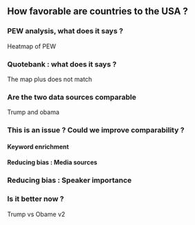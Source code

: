 ## How favorable are countries to the USA ? 

### PEW analysis, what does it says ? 

Heatmap of PEW

### Quotebank : what does it says ? 

The map plus does not match 

### Are the two data sources comparable

Trump and obama 

### This is an issue ? Could we improve comparability ? 

#### Keyword enrichment

#### Reducing bias : Media sources

### Reducing bias : Speaker importance

### Is it better now ? 

Trump vs Obame v2

###
